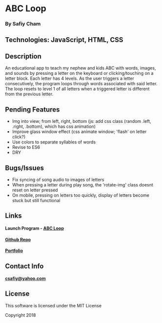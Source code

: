 # ABC Loop
### By Safiy Cham

## Technologies: JavaScript, HTML, CSS

## Description

An educational app to teach my nephew and kids ABC with words, images, and sounds by pressing a letter on the keyboard or clicking/touching on a letter block. Each letter has 4 levels. As the user triggers a letter consecutively, the program loops through words associated with said letter. The loop resets to level 1 of all letters when a triggered letter is different from the previous letter.

## Pending Features
* Img into view; from left, right, bottom (js: add css class (random .left, .right, .bottom), which has css animation)
* Improve glass window effect (css animate window; 'flash' on letter click?)
* Use colors to separate syllables of words
* Revise to ES6
* DRY

## Bugs/Issues
* Fix syncing of song audio to images of letters
* When pressing a letter during play song, the 'rotate-img' class doesnt reset on letter pressed
* On mobile, pressing on letters too quickly, display of letters become stuck but still functional

## Links

#### Launch Program - [ABC Loop](https://safiyc.github.io/abc-loop/)

#### [Github Repo](https://github.com/safiyc/abc-loop.git)

#### [Portfolio](http://www.safiycham.com/)

## Contact Info

#### csafiy@yahoo.com

## License

This software is licensed under the MIT License

Copyright 2018